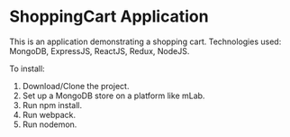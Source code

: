 # ShoppingCart Application
This is an application demonstrating a shopping cart.
Technologies used:
MongoDB, ExpressJS, ReactJS, Redux, NodeJS.

To install:
1. Download/Clone the project.
2. Set up a MongoDB store on a platform like mLab.
3. Run npm install.
4. Run webpack.
5. Run nodemon.
